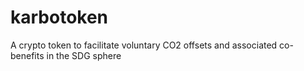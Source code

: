 # karbotoken
A crypto token to facilitate voluntary CO2 offsets and associated co-benefits in the SDG sphere
